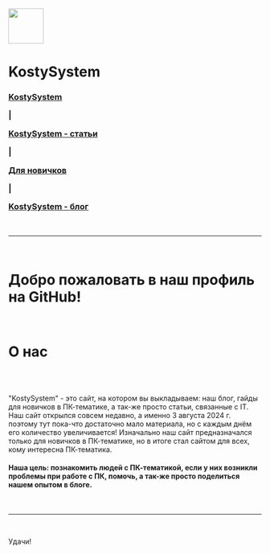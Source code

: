 
<br>
<br>
<img src="https://kostysystem.github.io/favicon.ico" width="70" height="70">
<h1>KostySystem</h1>
<h3><a href="https://kostysystem.github.io/">KostySystem</a> <p>|</p> <a href="https://kostysystem.github.io/articles/">KostySystem - статьи</a> <p>|</p> <a href="https://kostysystem.github.io/newbie/">Для новичков</a> <p>|</p> <a href="https://kostysystem.github.io/blog/">KostySystem - блог</a></h3>
<br>
<hr>
<br>
<h1>Добро пожаловать в наш профиль на GitHub!</h1> 
<br>
<h1>О нас</h1>
<br><br>
<p>"KostySystem" - это сайт, на котором вы выкладываем: наш блог, гайды для новичков в ПК-тематике, а так-же просто статьи, связанные с IT. Наш сайт открылся совсем недавно, а именно 3 августа 2024 г. поэтому тут пока-что достаточно мало материала, но с каждым днём его количество увеличивается! Изначально наш сайт предназначался только для новичков в ПК-тематике, но в итоге стал сайтом для всех, кому интересна ПК-тематика.</p>
<h4>Наша цель: познакомить людей с ПК-тематикой, если у них возникли проблемы при работе с ПК, помочь, а так-же просто поделиться нашем опытом в блоге.</h4>
<br><hr><br>
<p>Удачи!</p>
